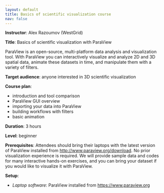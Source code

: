 ```yaml
---
layout: default
title: Basics of scientific visualization course
nav: false
---
```


**Instructor**: Alex Razoumov (WestGrid)

**Title**: Basics of scientific visualization with ParaView

ParaView is an open-source, multi-platform data analysis and visualization tool. With ParaView you can
interactively visualize and analyze 2D and 3D spatial data, animate these datasets in time, and
manipulate them with a variety of filters.

**Target audience**: anyone interested in 3D scientific visualization

**Course plan**:
- introduction and tool comparison
- ParaView GUI overview
- importing your data into ParaView
- building workflows with filters
- basic animation

**Duration**: 3 hours

**Level**: beginner

**Prerequisites**: Attendees should bring their laptops with the latest version of ParaView installed
from http://www.paraview.org/download. No prior visualization experience is required. We will provide
sample data and codes for many interactive hands-on exercises, and you can bring your dataset if you
would like to visualize it with ParaView.

**Setup**:
- *Laptop software*: ParaView installed from https://www.paraview.org
